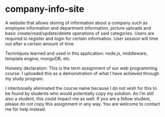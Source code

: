 # company-info-site
A website that allows storing of information about a company such as employee information and department information, picture uploads and basic create/read/update/delete operations of said categories. Users are required to register and login for certain information. User session will time out after a certain amount of time. 

Techniques learned and used in this application: node.js, middleware, template engine, mongoDB, etc.

Honesty declaration:
This is the term assignment of our web programming course. I uploaded this as a demonstration of what I have achieved through my study program.

I intentionally eliminated the course name because I do not wish for this to be found by students who would potentially copy my solution. As I’m still also a student, this could impact me as well. If you are a fellow student, please do not copy this assignment in any way. You are welcome to contact me for help instead.

